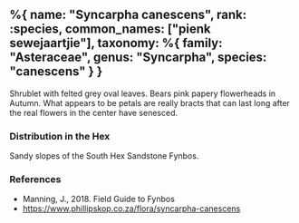 %{
    name: "Syncarpha canescens",
    rank: :species,
    common_names: ["pienk sewejaartjie"],
    taxonomy: %{
        family: "Asteraceae",
        genus: "Syncarpha",
        species: "canescens"
    }
}
---

Shrublet with felted grey oval leaves. Bears pink papery flowerheads in Autumn. What appears to
be petals are really bracts that can last long after the real flowers in the center have
senesced.

<!-- read more -->

### Distribution in the Hex

Sandy slopes of the South Hex Sandstone Fynbos.

### References

* Manning, J., 2018. Field Guide to Fynbos
* https://www.phillipskop.co.za/flora/syncarpha-canescens